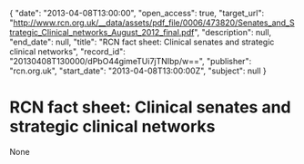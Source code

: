 {
  "date": "2013-04-08T13:00:00", 
  "open_access": true, 
  "target_url": "http://www.rcn.org.uk/__data/assets/pdf_file/0006/473820/Senates_and_Strategic_Clinical_networks_August_2012_final.pdf", 
  "description": null, 
  "end_date": null, 
  "title": "RCN fact sheet: Clinical senates and strategic clinical networks", 
  "record_id": "20130408T130000/dPbO44gimeTUi7jTNIbp/w==", 
  "publisher": "rcn.org.uk", 
  "start_date": "2013-04-08T13:00:00Z", 
  "subject": null
}

# RCN fact sheet: Clinical senates and strategic clinical networks

None